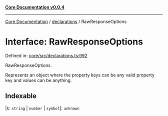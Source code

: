 [**Core Documentation v0.0.4**](../../README.md)

***

[Core Documentation](../../modules.md) / [declarations](../README.md) / RawResponseOptions

# Interface: RawResponseOptions

Defined in: [core/src/declarations.ts:992](https://github.com/stonemjs/core/blob/93efe04ef1a71ad6f49c3b315da54d45ace50f23/src/declarations.ts#L992)

RawResponseOptions.

Represents an object where the property keys can be any valid property key and values can be anything.

## Indexable

\[`k`: `string` \| `number` \| `symbol`\]: `unknown`
